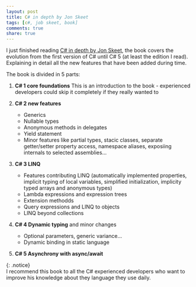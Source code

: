 ```yaml
---
layout: post
title: C# in depth by Jon Skeet
tags: [c#, job skeet, book]
comments: true
share: true
---
```


I just finished reading [C# in depth by Jon Skeet](http://www.amazon.com/Depth-3rd-Edition-Jon-Skeet/dp/161729134X), the book covers the evolution from the first version of C# until C# 5 (at least the edition I read). Explaining in detail all the new features that have been added during time.

The book is divided in 5 parts:

1. **C# 1 core foundations** This is an introduction to the book - experienced developers could skip it completely if they really wanted to

2. **C# 2 new features**
	* Generics
	* Nullable types
	* Anonymous methods in delegates
	* Yield statement
	* Minor features like partial types, stacic classes, separate getter/setter property access, namespace aliases, exposiing internals to selected assemblies...  

3. **C# 3 LINQ**
	* Features contributing LINQ (automatically implemented properties, implicit typing of local variables, simplified initialization, implicity typed arrays and anonymous types)
	* Lambda expressions and expression trees
	* Extension methodds
	* Query expressions and LINQ to objects
	* LINQ beyond collections  

4. **C# 4 Dynamic typing** and minor changes
	* Optional parameters, generic variance...
	* Dynamic binding in static language  

5. **C# 5 Asynchrony with async/await**

{: .notice}  
I recommend this book to all the C# experienced developers who want to improve his knowledge about they language they use daily.